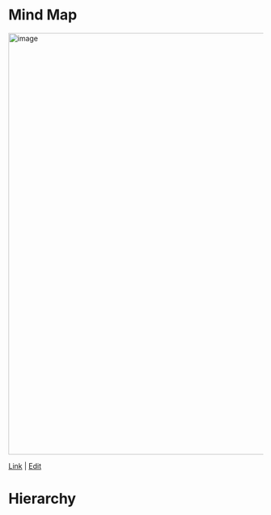 
# Mind Map
<img width="1920" height="833" alt="image" src="https://github.com/user-attachments/assets/fb9e2e19-6891-47bd-ac1f-b4cf465199e4" />

[Link]() | [Edit]()

# Hierarchy

